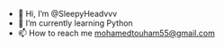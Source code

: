 - 👋 Hi, I’m @SleepyHeadvvv
- 🌱 I’m currently learning Python
- 📫 How to reach me mohamedtouham55@gmail.com

<!---
SleepyHeadvvv/SleepyHeadvvv is a ✨ special ✨ repository because its `README.md` (this file) appears on your GitHub profile.
You can click the Preview link to take a look at your changes.
--->
